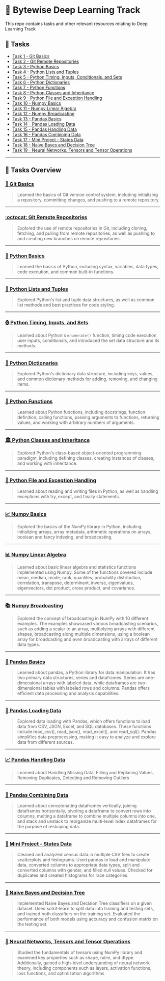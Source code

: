# :brain: Bytewise Deep Learning Track 

This repo contains tasks and other relevant resources relating to Deep Learning Track

## :pencil: Tasks
- [Task 1 - Git Basics](#octopus-git-basics) 
- [Task 2 - Git Remote Repositories](#octocat-git-remote-repositories)
- [Task 3 - Python Basics](#snake-python-basics)
- [Task 4 - Python Lists and Tuples](#memo-python-lists-and-tuples)
- [Task 5 - Python Timing, Inputs, Conditionals, and Sets](#watch-python-timing,-inputs,-and-sets)
- [Task 6 - Python Dictionaries](#book-python-dictionaries)
- [Task 7 - Python Functions](#speech_balloon-python-functions)
- [Task 8 - Python Classes and Inheritance](#classical_building-python-classes-and-inheritance)
- [Task 9 - Python File and Exception Handling](#file_folder-python-file-and-exception-handling)
- [Task 10 - Numpy Basics](#chart_with_upwards_trend-numpy-basics)
- [Task 11 - Numpy Linear Algebra](#bar_chart-numpy-linear-algebra)
- [Task 12 - Numpy Broadcasting](#books-numpy-broadcasting)
- [Task 13 - Pandas Basics](#panda_face-pandas-basics)
- [Task 14 - Pandas Loading Data](#floppy_disk-pandas-loading-data)
- [Task 15 - Pandas Handling Data](#chart_with_upwards_trend-pandas-handling-data)
- [Task 16 - Pandas Combining Data](#jigsaw-pandas-combining-data)
- [Task 17 - Mini Project - States Data](#hammer-mini-project---states-data)
- [Task 18 - Naive Bayes and Decision Tree](#leaves-naive-bayes-and-decision-tree)
- [Task 19 - Neural Networks, Tensors and Tensor Operations](#notebook_with_decorative_cover-neural-networks-tensors-and-tensor-operations)
---

## :pencil: Tasks Overview

### [:octopus: Git Basics](https://github.com/afk-Legacy/Deep-Learning-BWF-Abdul-Rahman/tree/main/Task-1-Git-Basics)
> Learned the basics of Git version control system, including initializing a repository, committing changes, and pushing to a remote repository.

---

### [:octocat: Git Remote Repositories](https://github.com/afk-Legacy/Deep-Learning-BWF-Abdul-Rahman/tree/main/Task-2-Git-Remote-Repos)
> Explored the use of remote repositories in Git, including cloning, fetching, and pulling from remote repositories, as well as pushing to and creating new branches on remote repositories.

---

### [:snake: Python Basics](https://github.com/afk-Legacy/Deep-Learning-BWF-Abdul-Rahman/tree/main/Task-3-Python-Basics-Syntax-Variables-Datatypes-Code-Execution)
> Learned the basics of Python, including syntax, variables, data types, code execution, and common built-in functions.

---

### [:memo: Python Lists and Tuples](https://github.com/afk-Legacy/Deep-Learning-BWF-Abdul-Rahman/tree/main/Task-4-List-Tuples-Code-Styling)
> Explored Python's list and tuple data structures, as well as common list methods and best practices for code styling.

---

### [:watch: Python Timing, Inputs, and Sets](https://github.com/afk-Legacy/Deep-Learning-BWF-Abdul-Rahman/tree/main/Task-5-Input-Conditionals-Enumerate-Set)
> Learned about Python's `enumerate()` function, timing code execution, user inputs, conditionals, and introduced the set data structure and its methods.

---

### [:book: Python Dictionaries](https://github.com/afk-Legacy/Deep-Learning-BWF-Abdul-Rahman/tree/main/Task-6-Dictionaries)
> Explored Python's dictionary data structure, including keys, values, and common dictionary methods for adding, removing, and changing items.

---

### [:speech_balloon: Python Functions](https://github.com/afk-Legacy/Deep-Learning-BWF-Abdul-Rahman/tree/main/Task-7-Functions-Docstring-Calling-Definiton-DRY_Principle)
> Learned about Python functions, including docstrings, function definition, calling functions, passing arguments to functions, returning values, and working with arbitrary numbers of arguments.

---

### [:classical_building: Python Classes and Inheritance](https://github.com/afk-Legacy/Deep-Learning-BWF-Abdul-Rahman/tree/main/Task-8-Classes-Inheritance)
> Explored Python's class-based object-oriented programming paradigm, including defining classes, creating instances of classes, and working with inheritance.

---

### [:file_folder: Python File and Exception Handling](https://github.com/afk-Legacy/Deep-Learning-BWF-Abdul-Rahman/tree/main/Task-9-Files-Handling-Exception-Handling)
> Learned about reading and writing files in Python, as well as handling exceptions with try, except, and finally statements.

---

### [:chart_with_upwards_trend: Numpy Basics](https://github.com/afk-Legacy/Deep-Learning-BWF-Abdul-Rahman/tree/main/Task-10-Numpy-Basics)
> Explored the basics of the NumPy library in Python, including initializing arrays, array metadata, arithmetic operations on arrays, boolean and fancy indexing, and broadcasting.

---

### [:bar_chart: Numpy Linear Algebra](https://github.com/afk-Legacy/Deep-Learning-BWF-Abdul-Rahman/tree/main/Task-11-Numpy-Algebra)
> Learned about basic linear algebra and statistics functions implemented using Numpy. Some of the functions covered include mean, median, mode, rank, quantiles, probability distribution, correlation, transpose, determinant, inverse, eigenvalues, eigenvectors, dot product, cross product, and covariance.

---

### [:books: Numpy Broadcasting](https://github.com/afk-Legacy/Deep-Learning-BWF-Abdul-Rahman/tree/main/Task-12-Numpy-Broadcasting)
> Explored the concept of broadcasting in NumPy with 10 different examples. The examples showcased various broadcasting scenarios, such as adding a scalar to an array, multiplying arrays with different shapes, broadcasting along multiple dimensions, using a boolean array for broadcasting and even broadcasting with arrays of different data types.

---

### [:panda_face: Pandas Basics](https://github.com/afk-Legacy/Deep-Learning-BWF-Abdul-Rahman/tree/main/Task-13-Pandas-Basics)
> Learned about pandas, a Python library for data manipulation. It has two primary data structures, series and dataframes. Series are one-dimensional arrays with labeled data, while dataframes are two-dimensional tables with labeled rows and columns. Pandas offers efficient data processing and analysis capabilities.

---

### [:floppy_disk: Pandas Loading Data](https://github.com/afk-Legacy/Deep-Learning-BWF-Abdul-Rahman/tree/main/Task-14-Pandas-Reading-Files)
> Explored data loading with Pandas, which offers functions to load data from CSV, JSON, Excel, and SQL databases. These functions include read_csv(), read_json(), read_excel(), and read_sql(). Pandas simplifies data preprocessing, making it easy to analyze and explore data from different sources.


---

### [:chart_with_upwards_trend: Pandas Handling Data](https://github.com/afk-Legacy/Deep-Learning-BWF-Abdul-Rahman/tree/main/Task-15-Handling-Data)
> Learned about Handling Missing Data, Filling and Replacing Values, Removing Duplicates, Detecting and Removing Outliers

---

### [:jigsaw: Pandas Combining Data](https://github.com/afk-Legacy/Deep-Learning-BWF-Abdul-Rahman/tree/main/Task-16-Reshaping-Data)
> Learned about concatenating dataframes vertically, joining dataframes horizontally, pivoting a dataframe to convert rows into columns, melting a dataframe to combine multiple columns into one, and stack and unstack to reorganize multi-level index dataframes for the purpose of reshaping data.

---

### [:hammer: Mini Project - States Data](https://github.com/afk-Legacy/Deep-Learning-BWF-Abdul-Rahman/tree/main/Task-17-Mini-Project)
> Cleaned and analyzed census data in multiple CSV files to create scatterplots and histograms. Used pandas to load and manipulate data, converted columns to appropriate data types, split and converted columns with gender, and filled null values. Checked for duplicates and created histograms for race categories.

---

### [:leaves: Naive Bayes and Decision Tree](https://github.com/afk-Legacy/Deep-Learning-BWF-Abdul-Rahman/tree/main/Task-18-Naive-Bayes-Decision-Tree)
> Implemented Naive Bayes and Decision Tree classifiers on a given dataset. Used scikit-learn to split data into training and testing sets, and trained both classifiers on the training set. Evaluated the performance of both models using accuracy and confusion matrix on the testing set.

---

### [:notebook_with_decorative_cover: Neural Networks, Tensors and Tensor Operations](https://github.com/afk-Legacy/Deep-Learning-BWF-Abdul-Rahman/tree/main/Task-19-Intro-to-DL)

> Studied the fundamentals of tensors using NumPy library and examined key properties such as shape, ndim, and dtype. Additionally, gained a high-level understanding of neural network theory, including components such as layers, activation functions, loss functions, and optimization algorithms.
